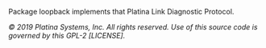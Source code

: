 Package loopback implements that Platina Link Diagnostic Protocol.

*&copy; 2019 Platina Systems, Inc. All rights reserved.
Use of this source code is governed by this GPL-2 [LICENSE].*
